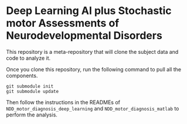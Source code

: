 # Deep Learning AI plus Stochastic motor Assessments of Neurodevelopmental Disorders
This repository is a meta-repository that will clone the subject data and code to analyze it.

Once you clone this repository, run the following command to pull all the components.
```
git submodule init
git submodule update
```

Then follow the instructions in the READMEs of `NDD_motor_diagnosis_deep_learning` and `NDD_motor_diagnosis_matlab` to perform the analysis. 
